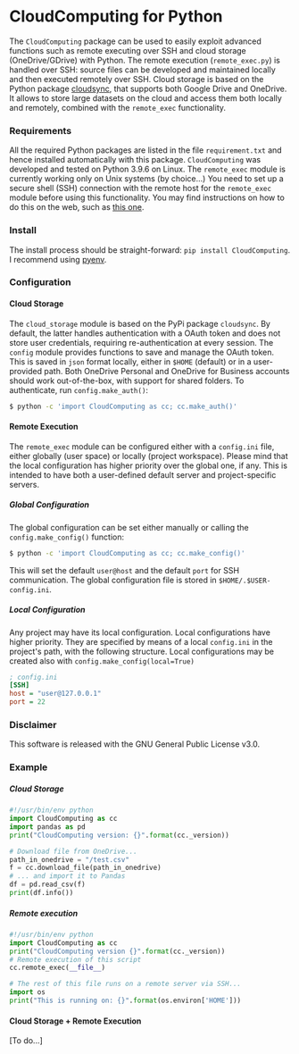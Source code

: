 # CloudComputing for Python

The `CloudComputing` package can be used to easily exploit advanced functions such as remote executing over SSH and cloud storage (OneDrive/GDrive) with Python.
The remote execution (`remote_exec.py`) is handled over SSH: source files can be developed and maintained locally and then executed remotely over SSH.
Cloud storage is based on the Python package [cloudsync](https://pypi.org/project/cloudsync/), that supports both Google Drive and OneDrive. It allows to store large datasets on the cloud and access them both locally and remotely, combined with the `remote_exec` functionality. 

### Requirements

All the required Python packages are listed in the file `requirement.txt` and hence installed automatically with this package. `CloudComputing` was developed and tested on Python 3.9.6 on Linux. The `remote_exec` module is currently working only on Unix systems (by choice...)
You need to set up a secure shell (SSH) connection with the remote host for the `remote_exec` module before using this functionality. You may find instructions on how to do this on the web, such as [this one](https://medium.com/@SergioPietri/how-to-setup-and-use-ssh-for-remote-connections-e86556d804dd).
### Install

The install process should be straight-forward: `pip install CloudComputing`. I recommend using [pyenv](https://github.com/pyenv/pyenv).

### Configuration
#### Cloud Storage
The `cloud_storage` module is based on the PyPi package `cloudsync`. By default, the latter handles authentication with a OAuth token and does not store user credentials, requiring re-authentication at every session. The `config` module provides functions to save and manage the OAuth token. This is saved in `json` format locally, either in `$HOME` (default) or in a user-provided path. Both OneDrive Personal and OneDrive for Business accounts should work out-of-the-box, with support for shared folders. To authenticate, run `config.make_auth()`:
``` bash
$ python -c 'import CloudComputing as cc; cc.make_auth()'
```

#### Remote Execution

The `remote_exec` module can be configured either with a `config.ini` file, either globally (user space) or locally (project workspace). Please mind that the local configuration has higher priority over the global one, if any. This is intended to have both a user-defined default server and project-specific servers.
##### Global Configuration
The global configuration can be set either manually or calling the `config.make_config()` function:
``` bash
$ python -c 'import CloudComputing as cc; cc.make_config()'
```
This will set the default `user@host` and the default `port` for SSH communication. The global configuration file is stored in `$HOME/.$USER-config.ini`.
##### Local Configuration
Any project may have its local configuration. Local configurations have higher priority. They are specified by means of a local `config.ini` in the project's path, with the following structure. Local configurations may be created also with `config.make_config(local=True)`
``` ini
; config.ini
[SSH]
host = "user@127.0.0.1"
port = 22
```

### Disclaimer

This software is released with the GNU General Public License v3.0.

### Example

##### Cloud Storage
``` python
#!/usr/bin/env python
import CloudComputing as cc
import pandas as pd
print("CloudComputing version: {}".format(cc._version))

# Download file from OneDrive...
path_in_onedrive = "/test.csv"
f = cc.download_file(path_in_onedrive)
# ... and import it to Pandas
df = pd.read_csv(f)
print(df.info())
```
##### Remote execution
``` python
#!/usr/bin/env python
import CloudComputing as cc
print("CloudComputing version {}".format(cc._version))
# Remote execution of this script
cc.remote_exec(__file__)

# The rest of this file runs on a remote server via SSH...
import os
print("This is running on: {}".format(os.environ['HOME']))
```

#### Cloud Storage + Remote Execution
[To do...]